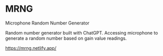 # MRNG
Microphone Random Number Generator

Random number generator built with ChatGPT. Accessing microphone to generate a random number based on gain value readings.

https://mrng.netlify.app/
